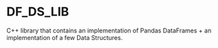 # DF_DS_LIB
C++ library that contains an implementation of Pandas DataFrames + an implementation of a few Data Structures.
